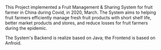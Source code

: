This Project implemented a Fruit Management & Sharing System for fruit farmer in China during Covid, in 2020, March.  The System aims to helping fruit farmers efficiently manage fresh fruit products with short shelf life, better market products and stores, and reduce losses for fruit farmers during the epidemic.

The System's Backend is realize based on Java; the Frontend is based on Anfroid.